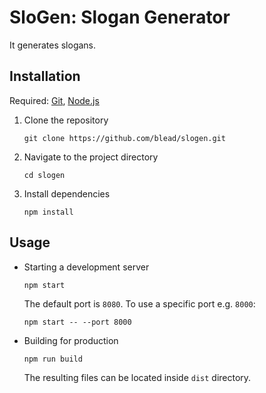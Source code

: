 # SloGen: Slogan Generator
It generates slogans.

## Installation

Required: [Git](http://git-scm.com), [Node.js](http://nodejs.org)

1. Clone the repository

    ```shell
    git clone https://github.com/blead/slogen.git
    ```

2. Navigate to the project directory

    ```shell
    cd slogen
    ```

3. Install dependencies

    ```shell
    npm install
    ```

## Usage

- Starting a development server

    ```shell
    npm start
    ```

  The default port is `8080`. To use a specific port e.g. `8000`:

    ```shell
    npm start -- --port 8000
    ```

- Building for production
    ```shell
    npm run build
    ```
  The resulting files can be located inside `dist` directory.
